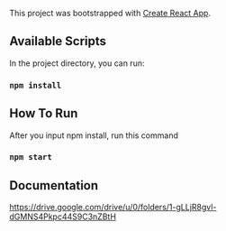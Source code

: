 This project was bootstrapped with [Create React App](https://github.com/facebook/create-react-app).

## Available Scripts

In the project directory, you can run:

### `npm install`

## How To Run

After you input npm install, run this command

### `npm start`


## Documentation

https://drive.google.com/drive/u/0/folders/1-gLLjR8gvl-dGMNS4Pkpc44S9C3nZBtH

